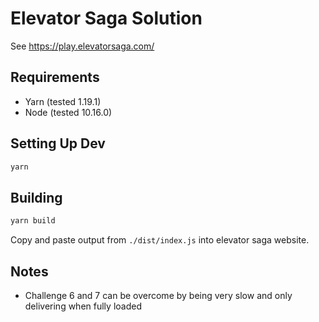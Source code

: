 # Elevator Saga Solution

See <https://play.elevatorsaga.com/>


## Requirements

 - Yarn (tested 1.19.1)
 - Node (tested 10.16.0)


## Setting Up Dev

```bash
yarn
```

## Building

```bash
yarn build
```

Copy and paste output from `./dist/index.js` into elevator saga website.


## Notes

 - Challenge 6 and 7 can be overcome by being very slow and only delivering when fully loaded
